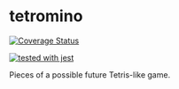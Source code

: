 # tetromino

[![Coverage Status](https://coveralls.io/repos/github/badges/shields/badge.svg?branch=master)](https://coveralls.io/github/badges/shields?branch=master)

[![tested with jest](https://img.shields.io/badge/tested_with-jest-99424f.svg)](https://github.com/facebook/jest)



Pieces of a possible future Tetris-like game.